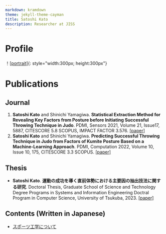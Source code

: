```yaml
---
markdown: kramdown
theme: jekyll-theme-cayman
title: Satoshi Kato
description: Researcher at JISS
---
```


# Profile
！[[portrait]](images/portrait.JPG){: style="width:300px; height:300px"}

# Publications

## Journal
1. **Satoshi Kato** and Shinichi Yamagiwa. **Statistical Extraction Method for Revealing Key Factors from Posture before Initiating Successful Throwing Technique in Judo**. PDMI, Sensors 2021, Volume 21, Issue17, 5887, CITESCORE 5.8 SCOPUS, IMPACT FACTOR 3.576.
[[paper]](https://doi.org/10.3390/s21175884)
2. **Satoshi Kato** and Shinichi Yamagiwa. **Predicting Successful Throwing Technique in Judo from Factors of Kumite Posture Based on a Machine-Learning Approach**. PDMI, Computation 2022, Volume 10, Issue 10, 175, CITESCORE 3.3 SCOPUS.
[[paper]](https://doi.org/10.3390/computation10100175)

## Thesis
- **Satoshi Kato**. **運動の成功を導く直前体勢における主要因の抽出技法に関する研究**. Doctoral Thesis, Graduate School of Science and Technology Degree Programs in Systems and Information Engineering Doctral Program in Computer Science, University of Tsukuba, 2023.
[[paper]](https://doi.org/10.15068/0002009334)

## Contents (Written in Japanese)
- [スポーツ工学について](contents/about_sport_engineering.md)
